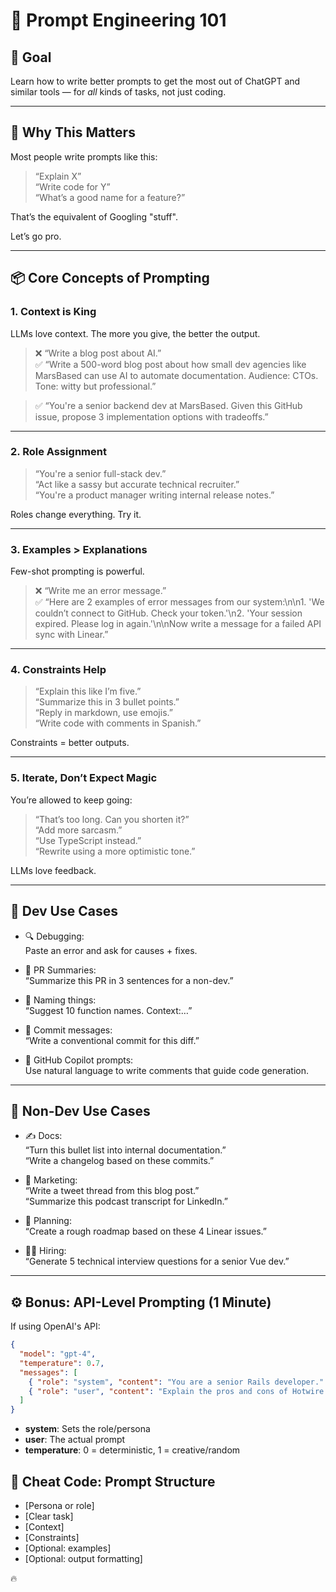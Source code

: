 # 🧠 Prompt Engineering 101

## 🎯 Goal
Learn how to write better prompts to get the most out of ChatGPT and similar tools — for *all* kinds of tasks, not just coding.

---

## 🚀 Why This Matters

Most people write prompts like this:

> “Explain X”  
> “Write code for Y”  
> “What’s a good name for a feature?”

That’s the equivalent of Googling "stuff".

Let’s go pro.

---

## 📦 Core Concepts of Prompting

### 1. **Context is King**
LLMs love context. The more you give, the better the output.

> ❌ “Write a blog post about AI.”  
> ✅ “Write a 500-word blog post about how small dev agencies like MarsBased can use AI to automate documentation. Audience: CTOs. Tone: witty but professional.”

> ✅ “You're a senior backend dev at MarsBased. Given this GitHub issue, propose 3 implementation options with tradeoffs.”

---

### 2. **Role Assignment**

> “You're a senior full-stack dev.”  
> “Act like a sassy but accurate technical recruiter.”  
> “You're a product manager writing internal release notes.”  

Roles change everything. Try it.

---

### 3. **Examples > Explanations**

Few-shot prompting is powerful.

> ❌ “Write me an error message.”  
> ✅ “Here are 2 examples of error messages from our system:\n\n1. 'We couldn’t connect to GitHub. Check your token.'\n2. 'Your session expired. Please log in again.'\n\nNow write a message for a failed API sync with Linear.”

---

### 4. **Constraints Help**

> “Explain this like I’m five.”  
> “Summarize this in 3 bullet points.”  
> “Reply in markdown, use emojis.”  
> “Write code with comments in Spanish.”  

Constraints = better outputs.

---

### 5. **Iterate, Don’t Expect Magic**

You’re allowed to keep going:

> “That’s too long. Can you shorten it?”  
> “Add more sarcasm.”  
> “Use TypeScript instead.”  
> “Rewrite using a more optimistic tone.”

LLMs love feedback.

---

## 🔧 Dev Use Cases

- 🔍 Debugging:  
  Paste an error and ask for causes + fixes.
  
- 📄 PR Summaries:  
  “Summarize this PR in 3 sentences for a non-dev.”

- 🧠 Naming things:  
  “Suggest 10 function names. Context:…”

- 📜 Commit messages:  
  “Write a conventional commit for this diff.”

- 🤖 GitHub Copilot prompts:  
  Use natural language to write comments that guide code generation.

---

## 💼 Non-Dev Use Cases

- ✍️ Docs:  
  “Turn this bullet list into internal documentation.”  
  “Write a changelog based on these commits.”

- 📣 Marketing:  
  “Write a tweet thread from this blog post.”  
  “Summarize this podcast transcript for LinkedIn.”

- 📅 Planning:  
  “Create a rough roadmap based on these 4 Linear issues.”

- 🧑‍🏫 Hiring:  
  “Generate 5 technical interview questions for a senior Vue dev.”

---

## ⚙️ Bonus: API-Level Prompting (1 Minute)

If using OpenAI's API:

```json
{
  "model": "gpt-4",
  "temperature": 0.7,
  "messages": [
    { "role": "system", "content": "You are a senior Rails developer." },
    { "role": "user", "content": "Explain the pros and cons of Hotwire." }
  ]
}
```

-	**system**: Sets the role/persona
-	**user**: The actual prompt
-	**temperature**: 0 = deterministic, 1 = creative/random

## 🎁 Cheat Code: Prompt Structure

+ [Persona or role]
+ [Clear task]
+ [Context]
+ [Constraints]
+ [Optional: examples]
+ [Optional: output formatting]


🔥
